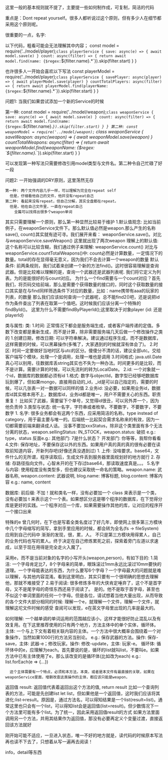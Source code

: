 这里一般的基本规则就不提了，主要提一些如何制作成，可复制，简洁的代码

重点是：Dont repeat yourself。很多人都听说过这个原则，但有多少人在细节都采用这个原则呢。

很重要的一点，名字:

  以下代码，粗看可能会无法理解其中内容；
    const model = require('../model/player);`
    class playerService {
      save: async(e) => {
        await model.save(e)
      }
      count: async(filter) => {
        return await model.find(name: {$regex: `${filter.name}.*`}).skip(filter.start)
      }
    }

  也许很多人一开始会喜欢以下写法
    const playerModel = require('../model/player);`
    class playerService {
      savePlayer: async(player) => {
        await playerModel.save(player)
      }
      countTotalPlayers: async(filter) => {
        return await playerModel.find(playerName: {$regex: `${filter.name}.*`}).skip(filter.start)
      }
    }

  问题1: 当我们如果尝试添加一个新的Service的时候

  第一种:
    const model = require('../model/weapon);`
    class weaponService {
      save: async(e) => {
        await model.save(e)
      }
      count: async(filter) => {
        return await model.find(name: {$regex: `${filter.name}.*`}).skip(filter.start)
      }
    }
  第二种:
    const weaponModel = require('../model/weapon);`
    class weaponService {
      saveWeapon: async(weapon) => {
        await weaponModel.save(weapon)
      }
      countTotalWeapons: async(filter) => {
        return await weaponModel.find(weaponName: {$regex: `${filter.name}.*`}).skip(filter.start)
      }
    }

  可以发现第一种写法只需要修改引用model类型与文件名。第二种令自己忙碌了好一段

  问题2: 一开始强调的DRY原则，这里荡然无存

    第一种: 两个文件内容几乎一样，可以理解为完全在repeat self
      但是，仔细看他自己的文件，他并没有repeat自己
    第二种: 看起来没有repeat，但自己分解，其实全盘都在repeat。
      但是，他在自己文件里，一直在repeat自己
        全篇可以找得出很多个weapon单词
    
  其实只需要理解一个原则，那么第一种显然比较易于维护
    1.默认值观念: 
      比如当前例子，在weaponService文件下。那么默认值必然是weapon.那么产生的名称save(), count()其实就有迹可寻。我们展开来看： 
        weaponService.save()。对比与weaponService.saveWeapon() 这里就出现了两次weapon
      理解上的默认值: 这个名称可以比较含糊，我们通过例子来理解:
        weaponService.count() 对比与 weaponService.countTotalWeapons()中: count必然是计算数量，一定情况下的数量。total的存在显得毫无意义，因为我们不会去计算一个weapon的数量
      默认条件: 
        前两条规则，我们试着来创建一个新的方法find()。这时很容易理解是查询武器。但是比较难以理解的是，查询一个武器还是武器列表呢. 我们将它定义为列表。为的是能很好的与count对应。
          为什么一个find需要与一个count对应？首先我们，将页码交给前端，那么是需要个获得数量的接口的，同时这个获取数量的接口其实是在与find同样筛选条件下对应的数量，比如：name携带有aaa的玩家的列表，的数量
        那么我们应该如何查询一个武器呢，总不能find2()吧，还是说把id作为条件查出了列表在取第一个值吧。这时候我们应该分离一个特殊的findById()。
          这里为什么不需要findByPlayerId();这里取决于对象player {id: 还是playerId}

类与属性:
  类:
    1.时间: 正常情况下都会是服务端生成，或者客户端传递的定值。多数下改变都是重新生成，而不是计算，除非需要服务端几天后做一个修改操作之类的
      1.创建日期，修改日期: 可以字符串解决。建议通过程序生成，而不是数据库，这样需要的时候，可以黑幕操作(多嘴了，大家遇到的时候就深有体会了)。
      2.时区: 时间一定要做好当地时区与utc的区分。傻傻分不清的话，建议全部utc。交给客户端写个模块，处理一个是调用，处理一堆也是调用
      3.时间格式: java.util.Date 真心可以别用，往数据库丢string其实也不失为一种办法。时间更多的是比较，而不是计算。需要计算的时候，可以先流利的转为LocalDate。
    2.id: 一个对象就一个id，数据库的数据都必须有id
      1.格式: 数字与objectId，数字型已经够吧数据库玩到爆了，但如果mongo，直接用自动的_id，_id是可以自己指定的，需要的时候，可以几张表一对一数据可以同样的值
      2.业务id: 没必要，如果用业务id，数据库id其实根本用不上，数据库id，业务id都是唯一，用户不需要关心的东西。职责重复！
        比如买了武器，需要留下个单号，又觉得id很丑，可以另外弄一个，因为他负责帅
    3.类型与状态: 统一名字，字符串或者枚举。不要数字，不要数字，不要数字
      1. 名字: 很多业务都会有这两个东西，应采用简洁的名称。type instead of category，用于最主要与唯一的。后端统一比起契合需求名称来的有效，因为一切都需要前端来翻译成人话。
        没事不要加xxxStatus，除非这个类里面有多个无法分离的状态，weapon.sellingStatus: IN_STOCK，weapon.status: 破损
        e.g.: type，status
        反面e.g.: 其他部门: 7是什么状态？ 开发部门: 你等等，我帮你看看
    4.文件: 保存地址，不要保存这以外的东西。如果用户真的真的真的很有必要在读取前知道内容，开新列存吧(好像还真没遇到过)
      1. 上传: 没啥要求。base64，文件什么的无所谓，程序读取后，生成文件丢到服务器里面规划好的地方就行
      2. 存储: 存路径指向文件。心智未开的在下存过base64，那读取速度真是。。。
    5.名字与内容: 使用程度没有类型多，但也建议采取统一命名的策略。weapon.name: 武器名称, weapon.content: 武器说明, blog.name: 博客标题, blog.content: 博客内容
      e.g.: name, content


数据库:
  前后缀: 不加！就和类名一样，没有必要加一个 class 来表示是一个类，没有必要加 t 来表示这个一个表。如果想区分这是哪个程序的数据库，在下觉得分库是更好的实践。一个程序对应一个库，如果需要操作其他的库，让对应的程序开一个接口出来

特殊的e
  曾几何时，在下也是写着全类名度过了好几年，即使网上很多第三方模块中几个字母缩写的简写，拿到手里应用的时候，都会转为全名(fs -> fileSystem)应用到自己代码中 渐渐的发现，很，累，人。
  不只是第三方模块用得累人，自己的业务代码也写的累人。终于决定在自己修炼累死之前，探索着旁门左道以求速成，以至于现在用得是完全走火入魔了。

  采用e，而不是当前对象的名字的小写开头(weapon,person)，有如下目的:
    1.简洁: 一个字母肯定比7，8个字母来的简单，眼珠滚过1mm永远比滚过10mm要快的道理。一个字母能表达的东西，为什么要写6个字母？一个字母最大的问题就是难以理解，与其他内容混淆。看到这里明白，其实只要有一个很明确的思想去理解他，那就不难接受了
    2.易于阅读: 很多修炼多年的大侠肯定唾弃了，这个不是首字母，又不是尾字母的奇怪东西还易于阅读了。
      是的。他不是取于首字母，甚至也不似这个单词里面的任何一个字母。但是各位，请试想着当他大量出现，从而导致的各个文件大部分相同的时候: 理解一个e，就理解一个文件，理解一个文件，就理解这坨文件时候的感受
  查阅可以发现，e在英文字母里出现的几率是最大的。

  如何理解: 一个越单调的单词运用的范围越应该小，这样才能很好防止混乱以及有效复用。在下这里推荐使用的只有两个地方，方法主体中的单个实体，循环体。
      主体: 一个与上下文有着相关联内容的主体。一个方法中很大概率会围绕着一个对象操作，当然如果1000行的方法另当别论。
        e.g.: 保存武器的方法。操作: 保存-save，主体: 武器-e；修改玩家。操作: 修改-update，主体: 玩家-e。
      循环体: 循环体中的e，应理解为each。首先要说的是，循环的list就叫list，不要叫e。如果方法中已有主体使用了e，那么该改变的是循环体(比如改为each)
        e.g.: list.forEach(e => {...})
      
      这个主体需要有一个特点，必须和本方法，本类，或者是本文件有最直接的关联，如果在weaponService里面，增删改查这类操作的主体，都应该只能是weapon，
  
  返回值 result:
    返回值代表着返回出这个方法的值, return result
    比如一个查询列表的方法，可能是先创建list let list，但如果他是一个返回值，这时我们应该将其进化:list->result。原因是，通过方法名，可以得知结果是一个list(result=list)。通常这里也只会有一个list，可以得知list会是返回值(list=result)。但少数情况下一个方法里可能有多个list。为了统一，因此采用返回值result的方式
    如果方法里面调用另一个方法，并用其结果作为返回值，那没有必要再定义个变量过渡，直接返回该方法就好

  刚开始可能不适应，一旦进入状态，唯一不好的地方就是，读代码的时候原本写法再也读不下去了，只想着从写一遍再去阅读！

  info，detail等东西